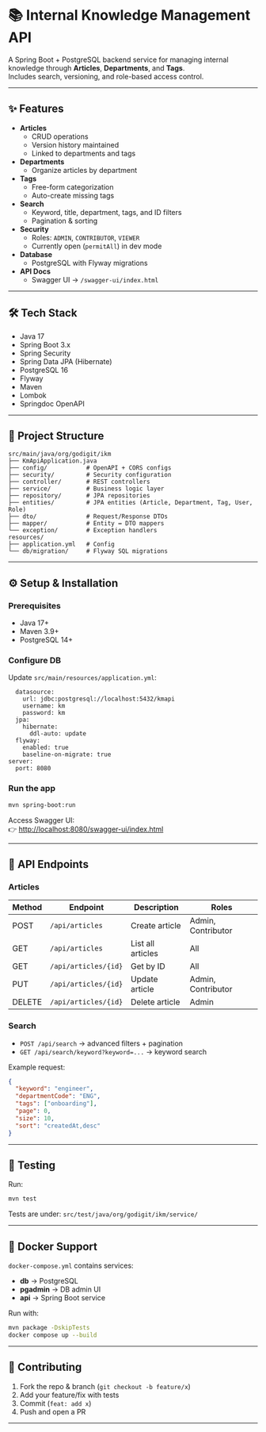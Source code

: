 # 📚 Internal Knowledge Management API

A Spring Boot + PostgreSQL backend service for managing internal knowledge through **Articles**, **Departments**, and **Tags**.  
Includes search, versioning, and role-based access control.

---

## ✨ Features

- **Articles**
    - CRUD operations
    - Version history maintained
    - Linked to departments and tags
- **Departments**
    - Organize articles by department
- **Tags**
    - Free-form categorization
    - Auto-create missing tags
- **Search**
    - Keyword, title, department, tags, and ID filters
    - Pagination & sorting
- **Security**
    - Roles: `ADMIN`, `CONTRIBUTOR`, `VIEWER`
    - Currently open (`permitAll`) in dev mode
- **Database**
    - PostgreSQL with Flyway migrations
- **API Docs**
    - Swagger UI → `/swagger-ui/index.html`

---

## 🛠 Tech Stack

- Java 17
- Spring Boot 3.x
- Spring Security
- Spring Data JPA (Hibernate)
- PostgreSQL 16
- Flyway
- Maven
- Lombok
- Springdoc OpenAPI

---

## 📂 Project Structure

```
src/main/java/org/godigit/ikm
├── KmApiApplication.java
├── config/           # OpenAPI + CORS configs
├── security/         # Security configuration
├── controller/       # REST controllers
├── service/          # Business logic layer
├── repository/       # JPA repositories
├── entities/         # JPA entities (Article, Department, Tag, User, Role)
├── dto/              # Request/Response DTOs
├── mapper/           # Entity ↔ DTO mappers
└── exception/        # Exception handlers
resources/
├── application.yml   # Config
└── db/migration/     # Flyway SQL migrations
```

---

## ⚙️ Setup & Installation

### Prerequisites
- Java 17+
- Maven 3.9+
- PostgreSQL 14+

### Configure DB
Update `src/main/resources/application.yml`:

```yamlpring:
  datasource:
    url: jdbc:postgresql://localhost:5432/kmapi
    username: km
    password: km
  jpa:
    hibernate:
      ddl-auto: update
  flyway:
    enabled: true
    baseline-on-migrate: true
server:
  port: 8080
```

### Run the app
```bash
mvn spring-boot:run
```

Access Swagger UI:  
👉 [http://localhost:8080/swagger-ui/index.html](http://localhost:8080/swagger-ui/index.html)

---

## 📑 API Endpoints

### Articles
| Method | Endpoint | Description | Roles |
|--------|----------|-------------|-------|
| POST   | `/api/articles` | Create article | Admin, Contributor |
| GET    | `/api/articles` | List all articles | All |
| GET    | `/api/articles/{id}` | Get by ID | All |
| PUT    | `/api/articles/{id}` | Update article | Admin, Contributor |
| DELETE | `/api/articles/{id}` | Delete article | Admin |

### Search
- `POST /api/search` → advanced filters + pagination
- `GET /api/search/keyword?keyword=...` → keyword search

Example request:
```json
{
  "keyword": "engineer",
  "departmentCode": "ENG",
  "tags": ["onboarding"],
  "page": 0,
  "size": 10,
  "sort": "createdAt,desc"
}
```

---

## 🧪 Testing

Run:
```bash
mvn test
```

Tests are under: `src/test/java/org/godigit/ikm/service/`

---

## 🐳 Docker Support

`docker-compose.yml` contains services:
- **db** → PostgreSQL
- **pgadmin** → DB admin UI
- **api** → Spring Boot service

Run with:
```bash
mvn package -DskipTests
docker compose up --build
```

---

## 🤝 Contributing

1. Fork the repo & branch (`git checkout -b feature/x`)
2. Add your feature/fix with tests
3. Commit (`feat: add x`)
4. Push and open a PR

---

